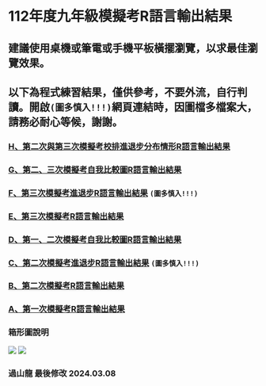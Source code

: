 # 112年度九年級模擬考R語言輸出結果
## 建議使用桌機或筆電或手機平板橫擺瀏覽，以求最佳瀏覽效果。
## 以下為程式練習結果，僅供參考，不要外流，自行判讀。開啟`(圖多慎入!!!)`網頁連結時，因圖檔多檔案大，請務必耐心等候，謝謝。

### [H、第二次與第三次模擬考校排進退步分布情形R語言輸出結果](https://tjjh.github.io/112MT/R112_a01.5_a02.5_for.loop.html)
### [G、第二、三次模擬考自我比較圖R語言輸出結果](https://tjjh.github.io/112MT/R112.TEST.pair.a02.a03.html)
### [F、第三次模擬考進退步R語言輸出結果](https://tjjh.github.io/112MT/R112a02.a03.for.loop.html) `(圖多慎入!!!)`
### [E、第三次模擬考R語言輸出結果](https://tjjh.github.io/112MT/R112a03-ggplotly.html)
### [D、第一、二次模擬考自我比較圖R語言輸出結果](https://tjjh.github.io/112MT/R112.TEST.pair.a01.a02.html)
### [C、第二次模擬考進退步R語言輸出結果](https://tjjh.github.io/112MT/R112a01.a02.for.loop.html) `(圖多慎入!!!)`
### [B、第二次模擬考R語言輸出結果](https://tjjh.github.io/112MT/R112a02-ggplotly.html)
### [A、第一次模擬考R語言輸出結果](https://tjjh.github.io/112MT/R112a01-ggplotly.RMD.html)

### 箱形圖說明
<img src="https://tjjh.github.io/109MT/001.png">

<img src="https://tjjh.github.io/109MT/002.png">

### 過山龍 最後修改 2024.03.08
